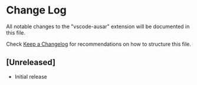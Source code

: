 # Change Log

All notable changes to the "vscode-ausar" extension will be documented in this file.

Check [Keep a Changelog](http://keepachangelog.com/) for recommendations on how to structure this file.

## [Unreleased]

- Initial release